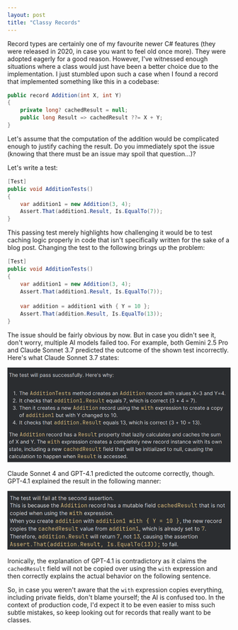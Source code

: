 ```yaml
---
layout: post
title: "Classy Records"
---
```


Record types are certainly one of my favourite newer C# features (they were released in 2020, in case you want to feel old once more). They were adopted eagerly for a good reason. However, I've witnessed enough situations where a class would just have been a better choice due to the implementation. I just stumbled upon such a case when I found a record that implemented something like this in a codebase:

```csharp
public record Addition(int X, int Y)
{
    private long? cachedResult = null;
    public long Result => cachedResult ??= X + Y;
}
```

Let's assume that the computation of the addition would be complicated enough to justify caching the result. Do you immediately spot the issue (knowing that there must be an issue may spoil that question...)?

Let's write a test:

```csharp
[Test]
public void AdditionTests()
{
    var addition1 = new Addition(3, 4);
    Assert.That(addition1.Result, Is.EqualTo(7));
}
```

This passing test merely highlights how challenging it would be to test caching logic properly in code that isn't specifically written for the sake of a blog post. Changing the test to the following brings up the problem:

```csharp
[Test]
public void AdditionTests()
{
    var addition1 = new Addition(3, 4);
    Assert.That(addition1.Result, Is.EqualTo(7));

    var addition = addition1 with { Y = 10 };
    Assert.That(addition.Result, Is.EqualTo(13));
}
```

The issue should be fairly obvious by now. But in case you didn't see it, don't worry, multiple AI models failed too. For example, both Gemini 2.5 Pro and Claude Sonnet 3.7 predicted the outcome of the shown test incorrectly. Here's what Claude Sonnet 3.7 states:

![Claude Sonnet 3.7's Answer](/assets/claude-sonnet-3-7.png)

Claude Sonnet 4 and GPT-4.1 predicted the outcome correctly, though. GPT-4.1 explained the result in the following manner:

![GPT-4.1's Answer](/assets/gpt-4-1.png)

Ironically, the explanation of GPT-4.1 is contradictory as it claims the `cachedResult` field will not be copied over using the `with` expression and then correctly explains the actual behavior on the following sentence. 

So, in case you weren't aware that the `with` expression copies everything, including private fields, don't blame yourself; the AI is confused too. In the context of production code, I'd expect it to be even easier to miss such subtle mistakes, so keep looking out for records that really want to be classes.